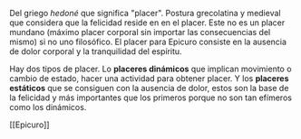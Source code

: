 Del griego *hedoné* que significa "placer". Postura grecolatina y medieval que considera que la felicidad reside en en el placer. Este no es un placer mundano (máximo placer corporal sin importar las consecuencias del mismo) si no uno filosófico.
El placer para Epicuro consiste en la ausencia de dolor corporal y la tranquilidad del espíritu.

Hay dos tipos de placer. Lo **placeres dinámicos** que implican movimiento o cambio de estado, hacer una actividad para obtener placer. Y los **placeres estáticos** que se consiguen con la ausencia de dolor, estos son la base de la felicidad y más importantes que los primeros porque no son tan efímeros como los dinámicos.

[[Epicuro]]
